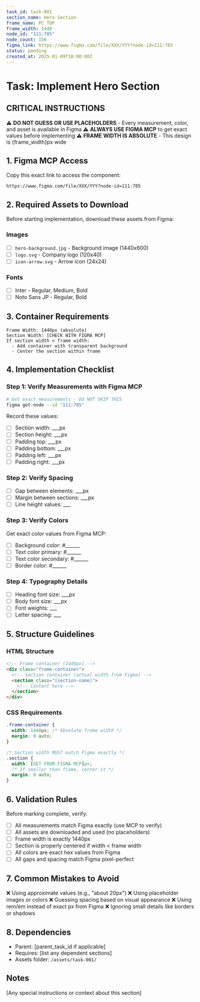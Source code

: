 ```yaml
---
task_id: task-001
section_name: Hero Section
frame_name: PC_TOP
frame_width: 1440
node_id: "111:785"
node_count: 156
figma_link: https://www.figma.com/file/XXX/YYY?node-id=111:785
status: pending
created_at: 2025-01-09T10:00:00Z
---
```


# Task: Implement Hero Section

## CRITICAL INSTRUCTIONS
⚠️ **DO NOT GUESS OR USE PLACEHOLDERS** - Every measurement, color, and asset is available in Figma
⚠️ **ALWAYS USE FIGMA MCP** to get exact values before implementing
⚠️ **FRAME WIDTH IS ABSOLUTE** - This design is {frame_width}px wide

## 1. Figma MCP Access
Copy this exact link to access the component:
```
https://www.figma.com/file/XXX/YYY?node-id=111:785
```

## 2. Required Assets to Download
Before starting implementation, download these assets from Figma:

### Images
- [ ] `hero-background.jpg` - Background image (1440x600)
- [ ] `logo.svg` - Company logo (120x40)
- [ ] `icon-arrow.svg` - Arrow icon (24x24)

### Fonts
- [ ] Inter - Regular, Medium, Bold
- [ ] Noto Sans JP - Regular, Bold

## 3. Container Requirements
```
Frame Width: 1440px (absolute)
Section Width: [CHECK WITH FIGMA MCP]
If section width < frame width:
  - Add container with transparent background
  - Center the section within frame
```

## 4. Implementation Checklist

### Step 1: Verify Measurements with Figma MCP
```bash
# Get exact measurements - DO NOT SKIP THIS
figma get-node --id "111:785"
```
Record these values:
- [ ] Section width: ___px
- [ ] Section height: ___px
- [ ] Padding top: ___px
- [ ] Padding bottom: ___px
- [ ] Padding left: ___px
- [ ] Padding right: ___px

### Step 2: Verify Spacing
- [ ] Gap between elements: ___px
- [ ] Margin between sections: ___px
- [ ] Line height values: ___

### Step 3: Verify Colors
Get exact color values from Figma MCP:
- [ ] Background color: #______
- [ ] Text color primary: #______
- [ ] Text color secondary: #______
- [ ] Border color: #______

### Step 4: Typography Details
- [ ] Heading font size: ___px
- [ ] Body font size: ___px
- [ ] Font weights: ___
- [ ] Letter spacing: ___

## 5. Structure Guidelines

### HTML Structure
```html
<!-- Frame container (1440px) -->
<div class="frame-container">
  <!-- Section container (actual width from Figma) -->
  <section class="[section-name]">
    <!-- Content here -->
  </section>
</div>
```

### CSS Requirements
```css
.frame-container {
  width: 1440px; /* Absolute frame width */
  margin: 0 auto;
}

/* Section width MUST match Figma exactly */
.section {
  width: [GET FROM FIGMA MCP]px;
  /* If smaller than frame, center it */
  margin: 0 auto;
}
```

## 6. Validation Rules
Before marking complete, verify:
- [ ] All measurements match Figma exactly (use MCP to verify)
- [ ] All assets are downloaded and used (no placeholders)
- [ ] Frame width is exactly 1440px
- [ ] Section is properly centered if width < frame width
- [ ] All colors are exact hex values from Figma
- [ ] All gaps and spacing match Figma pixel-perfect

## 7. Common Mistakes to Avoid
❌ Using approximate values (e.g., "about 20px")
❌ Using placeholder images or colors
❌ Guessing spacing based on visual appearance
❌ Using rem/em instead of exact px from Figma
❌ Ignoring small details like borders or shadows

## 8. Dependencies
- Parent: [parent_task_id if applicable]
- Requires: [list any dependent sections]
- Assets folder: `/assets/task-001/`

## Notes
[Any special instructions or context about this section]
